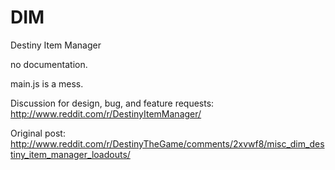 # DIM
Destiny Item Manager

no documentation.

main.js is a mess.

Discussion for design, bug, and feature requests: http://www.reddit.com/r/DestinyItemManager/

Original post: http://www.reddit.com/r/DestinyTheGame/comments/2xvwf8/misc_dim_destiny_item_manager_loadouts/


